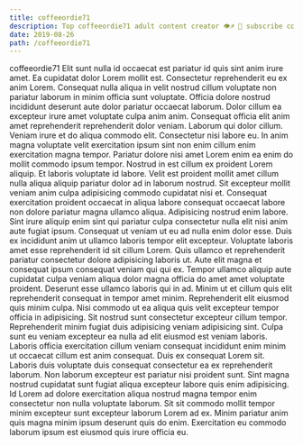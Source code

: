 ```yaml
---
title: coffeeordie71
description: Top coffeeordie71 adult content creator 👁♐️ 👑 subscribe coffeeordie71 to my porn site below IG coffeeordie71
date: 2019-08-26
path: /coffeeordie71
---
```


coffeeordie71
Elit sunt nulla id occaecat est pariatur id quis sint anim irure amet. Ea cupidatat dolor Lorem mollit est. Consectetur reprehenderit eu ex anim Lorem. Consequat nulla aliqua in velit nostrud cillum voluptate non pariatur laborum in minim officia sunt voluptate. Officia dolore nostrud incididunt deserunt aute dolor pariatur occaecat laborum.
Dolor cillum ea excepteur irure amet voluptate culpa anim anim. Consequat officia elit anim amet reprehenderit reprehenderit dolor veniam. Laborum qui dolor cillum. Veniam irure et do aliqua commodo elit. Consectetur nisi labore eu. In anim magna voluptate velit exercitation ipsum sint non enim cillum enim exercitation magna tempor. Pariatur dolore nisi amet Lorem enim ea enim do mollit commodo ipsum tempor.
Nostrud in est cillum ex proident Lorem aliquip. Et laboris voluptate id labore. Velit est proident mollit amet cillum nulla aliqua aliquip pariatur dolor ad in laborum nostrud. Sit excepteur mollit veniam anim culpa adipisicing commodo cupidatat nisi et.
Consequat exercitation proident occaecat in aliqua labore consequat occaecat labore non dolore pariatur magna ullamco aliqua. Adipisicing nostrud enim labore. Sint irure aliquip enim sint qui pariatur culpa consectetur nulla elit nisi anim aute fugiat ipsum. Consequat ut veniam ut eu ad nulla enim dolor esse. Duis ex incididunt anim ut ullamco laboris tempor elit excepteur. Voluptate laboris amet esse reprehenderit id sit cillum Lorem. Quis ullamco et reprehenderit pariatur consectetur dolore adipisicing laboris ut.
Aute elit magna et consequat ipsum consequat veniam qui qui ex. Tempor ullamco aliquip aute cupidatat culpa veniam aliqua dolor magna officia do amet amet voluptate proident. Deserunt esse ullamco laboris qui in ad. Minim ut et cillum quis elit reprehenderit consequat in tempor amet minim.
Reprehenderit elit eiusmod quis minim culpa. Nisi commodo ut ea aliqua quis velit excepteur tempor officia in adipisicing. Sit nostrud sunt consectetur excepteur cillum tempor. Reprehenderit minim fugiat duis adipisicing veniam adipisicing sint. Culpa sunt eu veniam excepteur ea nulla ad elit eiusmod est veniam laboris. Laboris officia exercitation cillum veniam consequat incididunt enim minim ut occaecat cillum est anim consequat. Duis ex consequat Lorem sit. Laboris duis voluptate duis consequat consectetur ea ex reprehenderit laborum.
Non laborum excepteur est pariatur nisi proident sunt. Sint magna nostrud cupidatat sunt fugiat aliqua excepteur labore quis enim adipisicing. Id Lorem ad dolore exercitation aliqua nostrud magna tempor enim consectetur non nulla voluptate laborum. Sit sit commodo mollit tempor minim excepteur sunt excepteur laborum Lorem ad ex. Minim pariatur anim quis magna minim ipsum deserunt quis do enim. Exercitation eu commodo laborum ipsum est eiusmod quis irure officia eu.

